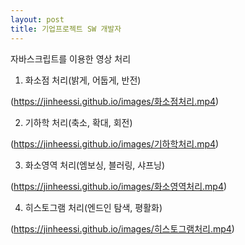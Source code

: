 ```yaml
---
layout: post
title: 기업프로젝트 SW 개발자
---
```


자바스크립트를 이용한 영상 처리



1. 화소점 처리(밝게, 어둡게, 반전)

(https://jinheessi.github.io/images/화소점처리.mp4)

2. 기하학 처리(축소, 확대, 회전)

(https://jinheessi.github.io/images/기하학처리.mp4)

3. 화소영역 처리(엠보싱, 블러링, 샤프닝)

(https://jinheessi.github.io/images/화소영역처리.mp4)

4. 히스토그램 처리(엔드인 탐색, 평활화)

(https://jinheessi.github.io/images/히스토그램처리.mp4)

